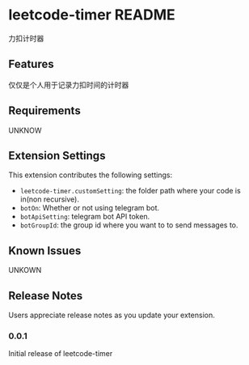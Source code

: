 # leetcode-timer README

力扣计时器

## Features

仅仅是个人用于记录力扣时间的计时器



## Requirements

UNKNOW

## Extension Settings

This extension contributes the following settings:

* `leetcode-timer.customSetting`: the folder path where your code is in(non recursive).
* `botOn`: Whether or not using telegram bot.
* `botApiSetting`: telegram bot API token.
* `botGroupId`: the group id where you want to to send messages to.

## Known Issues

UNKOWN

## Release Notes

Users appreciate release notes as you update your extension.

### 0.0.1

Initial release of leetcode-timer
